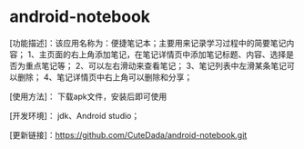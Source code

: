 # android-notebook
[功能描述]：该应用名称为：便捷笔记本；主要用来记录学习过程中的简要笔记内容；
	1、主页面的右上角添加笔记，在笔记详情页中添加笔记标题、内容、选择是否为重点笔记等；
	2、可以左右滑动来查看笔记；
	3、笔记列表中左滑某条笔记可以删除；
	4、笔记详情页中右上角可以删除和分享；

[使用方法]：
	下载apk文件，安装后即可使用	

[开发环境]：
	jdk、Android studio；

[更新链接]：https://github.com/CuteDada/android-notebook.git

